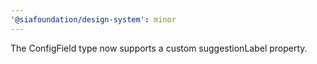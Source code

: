 ```yaml
---
'@siafoundation/design-system': minor
---
```


The ConfigField type now supports a custom suggestionLabel property.
